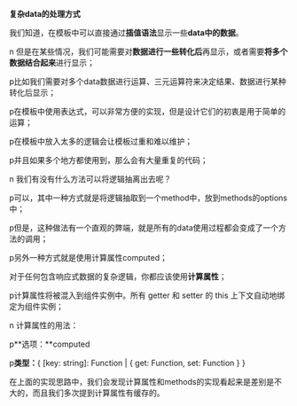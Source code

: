 **复杂data的处理方式**



我们知道，在模板中可以直接通过**插值语法**显示一些**data中的数据**。 

n 但是在某些情况，我们可能需要对**数据进行一些转化后**再显示，或者需要**将多个数据结合起来**进行显示；

p比如我们需要对多个data数据进行运算、三元运算符来决定结果、数据进行某种转化后显示；

p在模板中使用表达式，可以非常方便的实现，但是设计它们的初衷是用于简单的运算； 

p在模板中放入太多的逻辑会让模板过重和难以维护； 

p并且如果多个地方都使用到，那么会有大量重复的代码；

n 我们有没有什么方法可以将逻辑抽离出去呢？

p可以，其中一种方式就是将逻辑抽取到一个method中，放到methods的options中；

p但是，这种做法有一个直观的弊端，就是所有的data使用过程都会变成了一个方法的调用； 

p另外一种方式就是使用计算属性computed；



对于任何包含响应式数据的复杂逻辑，你都应该使用**计算属性**； 

p计算属性将被混入到组件实例中。所有 getter 和 setter 的 this 上下文自动地绑定为组件实例；

n 计算属性的用法：

p**选项：**computed

p**类型：**{ [key: string]: Function | { get: Function, set: Function } }

在上面的实现思路中，我们会发现计算属性和methods的实现看起来是差别是不大的，而且我们多次提到计算属性有缓存的。 